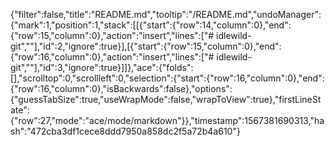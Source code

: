 {"filter":false,"title":"README.md","tooltip":"/README.md","undoManager":{"mark":1,"position":1,"stack":[[{"start":{"row":14,"column":0},"end":{"row":15,"column":0},"action":"insert","lines":["# idlewild-git",""],"id":2,"ignore":true}],[{"start":{"row":15,"column":0},"end":{"row":16,"column":0},"action":"insert","lines":["# idlewild-git",""],"id":3,"ignore":true}]]},"ace":{"folds":[],"scrolltop":0,"scrollleft":0,"selection":{"start":{"row":16,"column":0},"end":{"row":16,"column":0},"isBackwards":false},"options":{"guessTabSize":true,"useWrapMode":false,"wrapToView":true},"firstLineState":{"row":27,"mode":"ace/mode/markdown"}},"timestamp":1567381690313,"hash":"472cba3df1cece8ddd7950a858dc2f5a72b4a610"}